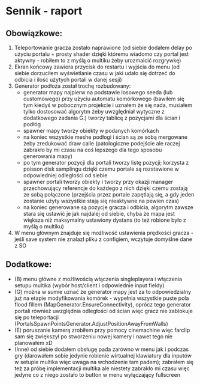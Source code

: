 # Sennik - raport

## Obowiązkowe:
1. Teleportowanie gracza zostało naprawione (od siebie dodałem delay po użyciu portalu + prosty shader dzięki któremu wiadomo czy portal jest aktywny - robiłem to z myślą o multiku żeby urozmaicić rozgrywkę)
2. Ekran końcowy zawiera przycisk do restartu i wyjścia do menu (od siebie dorzuciłem wyświetlanie czasu w jaki udało się dotrzeć do odbicia i ilość użytych portali w danej sesji)
3. Generator podłoża został trochę rozbudowany:
   - generator mapy najpierw na podstawie losowego seeda (lub customowego) przy użyciu automatu komórkowego (bawiłem się tym kiedyś w pobocznym projekcie i uznałem że się nada, musiałem tylko dostosować algorytm żeby uwzględniał wytyczne z dodatkowego zadania G.) tworzy tablicę z pozycjami dla ścian i podłóg
   - spawner mapy tworzy obiekty w podanych komórkach
   - na koniec wszystkie meshe podłogi i ścian są ze sobą mergowane żeby zredukować draw calle (patologiczne podejście ale raczej zabrakło by mi czasu na coś lepszego dla tego sposobu generowania mapy)
   - po tym generator pozycji dla portali tworzy listę pozycji; korzysta z poisson disk samplingu dzięki czemu portale są rozstawione w odpowiedniej odległości od siebie
   - spawner portali tworzy obiekty i tworzy przy okazji manager przechowujący referencje do każdego z nich dzięki czemu zostają ze sobą połączone (przejścia przez portale zapętlają się, a gdy jeden zostanie użyty wszystkie stają się nieaktywne na pewien czas)
   - na koniec generowane są pozycje gracza i odbicia, algorytm zawsze stara się ustawić je jak najdalej od siebie, chyba że mapa jest większa niż maksymalny ustawiony dystans (to też robione było z myślą o multiku)
4. W menu głównym znajduje się możliwość ustawienia prędkości gracza - jeśli save system nie znalazł pliku z configiem, wczytuje domyślne dane z SO

## Dodatkowe:
- (B) menu główne z możliwością włączenia singleplayera i włączenia setupu multika (wybór host/client i odpowiednie input fieldy)
- (G) można w sumie uznać że generator mapy jest za to odpowiedzialny już na etapie modyfikowania komórek - wypełnia wszystkie puste pola flood fillem (MapGenerator.EnsureConnectivity), oprócz tego generator portali również uwzględnia odległości od ścian więc gracz nie zablokuje się po teleportacji (PortalsSpawnPointsGenerator.AdjustPositionAwayFromWalls)
- (E) poruszanie kamerą zrobiłem przy pomocy cinemachine więc farclip sam się zwiększył po stworzeniu nowej kamery i nawet tego nie planowałem xD
- (Inne) od siebie dodałem obsługę pada zarówno w menu jak i podczas gry (darowałem sobie jedynie robienie wirtualnej klawiatury dla inputów w setupie multika więc uwaga na wchodzenie tam padem); zabrałem się też za próbę implementacji multika ale niestety zabrakło mi czasu więc jedyne co z niego zostało to button w menu wyłączający fullscreen
